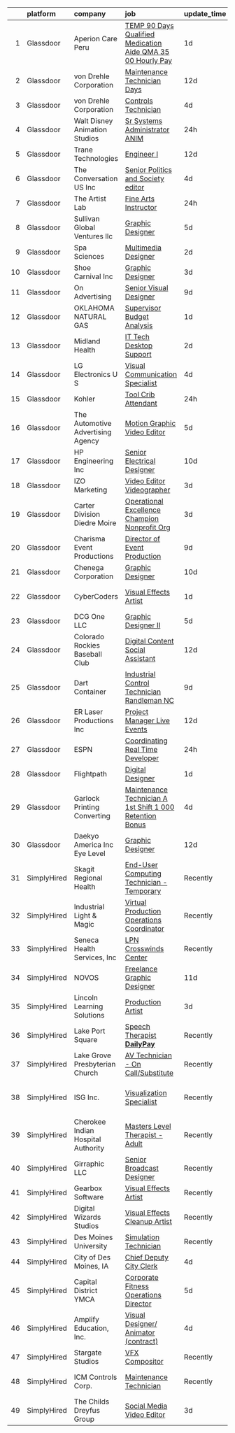 

|    | platform    | company                            | job                                                                                                                                                                                                                                                                                                                                                                                                                                                                                                                                                                                                                                                                                                                                                                                                                                                                                                                                                                                                                                                                                                                                                                                                                                                                                                                                                                                                                                                              | update_time   | location                    |
|---:|:------------|:-----------------------------------|:-----------------------------------------------------------------------------------------------------------------------------------------------------------------------------------------------------------------------------------------------------------------------------------------------------------------------------------------------------------------------------------------------------------------------------------------------------------------------------------------------------------------------------------------------------------------------------------------------------------------------------------------------------------------------------------------------------------------------------------------------------------------------------------------------------------------------------------------------------------------------------------------------------------------------------------------------------------------------------------------------------------------------------------------------------------------------------------------------------------------------------------------------------------------------------------------------------------------------------------------------------------------------------------------------------------------------------------------------------------------------------------------------------------------------------------------------------------------|:--------------|:----------------------------|
|  1 | Glassdoor   | Aperion Care Peru                  | [TEMP  90 Days  Qualified Medication Aide  QMA    35 00 Hourly Pay  ](https://www.glassdoor.com/partner/jobListing.htm?pos=125&ao=1110586&s=58&guid=00000182c45e766f97c36a5ff75b057d&src=GD_JOB_AD&t=SR&vt=w&ea=1&cs=1_1309cacd&cb=1661151901898&jobListingId=1008082689752&cpc=48B9F4758953335C&jrtk=3-0-1gb25stqkh4df801-1gb25str2g4ei800-c0e5dc3e3c792fc0--6NYlbfkN0A-aPjvG8Uk0ciTWEqCU0zylqGv4g48kDYvAb9F-lGhlShyKouIaH2oNa_pt5XgWJyFa6eJHneYkVv7aLEVbVw0TsTi_eFdkLuPMcl20YEydGNM7CgBxeX6mWR8DPuZhwMuUyqMx911PdItcz0WvWoQyFgcOVYCDTycvm0OVq30hEmzLD_4Eq8JrVEUSbzHzvSrNUBLMkn3JBI44J8RRRChxYfreGsa7SFh8r0p9GGgwJcJYtqaKyXZosS9kxMrP9BfeT6t2nZI_S5mRYx2hrhvEkVpWCP0dLYJTpO2pUfOt8FP5jsiGCWyi9ls7JBiVZAnSd97S4bsq1DS_aeZu5vN6e_dI2EdTsc04UdHXnFw7boiHubpeeuyu_7knIYEK72GLslcokfm72Tqjss_90_PkEMoUcYg5rBRqk3XtnV2-B1H8POqCOC0jP2IEt5HytzDt6e8Ve6McMdXmKUUTBPWJbMG6uCU5zcupM2eNIIbgGQ3TbGgs740N_FezGWKQKl5gdEVrSHvj36mgukHrw1ONZud0T66L-lB7O336VgJesN7TwU5Y6RKALbY91ajUeRJdrwRqmynddTa_bBnYmcwDinv-2ZuX3Kv_igW9Aj22yzvY1PRiEnH)                                                                                                                                                                                                                                                                                                                                                                                                                                   | 1d            | Peru, IN                    |
|  2 | Glassdoor   | von Drehle Corporation             | [Maintenance Technician  Days ](https://www.glassdoor.com/partner/jobListing.htm?pos=126&ao=1110586&s=58&guid=00000182c45e766f97c36a5ff75b057d&src=GD_JOB_AD&t=SR&vt=w&ea=1&cs=1_768172bb&cb=1661151901898&jobListingId=1008062988073&cpc=DED3C32E22E90A94&jrtk=3-0-1gb25stqkh4df801-1gb25str2g4ei800-c84f9f1e98c5667e--6NYlbfkN0BS3aJ57EZa2TJBmRoBBeGG0ASsBhV3PkhTbYRLpjKePJbrHl79yUxixsbDySAq4WToMMplR-uWrGyCitOxjvAAOCUPJtndkwEsmicuT2l6LP5AjE1cPeVBaXiFSSdlwdvHvqIPwg8vv7fO_3uI7fkrVKv3HErZbdIzLDbcFxxrDHLrigEIWH8Up1zG4wtY1BeSLFJw2knXI8Yx3pAmZkFpq9Vkh1CND2gUXzZ48dbTD5DhpJppP47eAAUPQDKO7X36nl-r3I__z_oL3evdo4V6hSU_PTB5hgfpdNCBY-lL6NEco0pyLQ203_fk2s3gN_U9qlcc5pwgYiXwQ2i9GY0AfwRk0eImUPVQXh-6ER_t_-MqZbpe-cVjHTkcflT_MEuyvq2ngQ1MXkMx57Oxp2CebMB9SDaug4BD0izp-9vxtKSUZWHPNzJWgIwBvonqHXpEhz_akY8bmgZ1CzFbvPX-UvFZKmPSRa0cxMs5UZ3HfsD8Zsr8KfH79rH32asM0799qkGDq_5NAzkX_immDUhD)                                                                                                                                                                                                                                                                                                                                                                                                                                                                                                                                                                         | 12d           | Newton, NC                  |
|  3 | Glassdoor   | von Drehle Corporation             | [Controls Technician](https://www.glassdoor.com/partner/jobListing.htm?pos=106&ao=1110586&s=58&guid=00000182c45e766f97c36a5ff75b057d&src=GD_JOB_AD&t=SR&vt=w&ea=1&cs=1_89dabec4&cb=1661151901896&jobListingId=1008076255532&cpc=C6B4EF5A80B9F897&jrtk=3-0-1gb25stqkh4df801-1gb25str2g4ei800-df5c8e9dd6d999f1--6NYlbfkN0BS3aJ57EZa2TJBmRoBBeGG0ASsBhV3PkhTbYRLpjKePNe9CKhz8c7cm6FpKblRI7EFkKP2y6mK6WsSmGQevnSt7ZSe3n-9CIcwM8oOHeww8i-HnNLqkdFJeokszzaiTnoZkYQRORA2wCAedQDMCG9xLQ-rScgpstLIqT8fRk_5g9YKRoCdffNES1r7yPQn1lt6e7tUCPHhEst8ehDLB-eoZD2N_8LlYLgH_uGsDqfaf_Xc_GmcA1qcuu_jvjsusgd03ekpkPqNywltm3DKp1Eyx5iQteyvWEURDwz7k9tcVOT4RDg23iYsFXvJTHXYytaz9PXT0ZmS4qB_HOsbyojbchuIWM4jpTznTlWZxB2jGK-ENntp2BpwLoh_GqtGve46Gn7KtL7kVk49URlofg6lycjxCagZPUcNNVakxYX665ocdo38O_5TDiodKydUefUYam1ubBeKNUNhNSmkz-kuGmZuUqID0WxHATpqXqldNjDGHEPIOnjyYle4K4Wh4EwsdBtad7ZAQA%3D%3D)                                                                                                                                                                                                                                                                                                                                                                                                                                                                                                                                                                                       | 4d            | Newton, NC                  |
|  4 | Glassdoor   | Walt Disney Animation Studios      | [Sr Systems Administrator   ANIM](https://www.glassdoor.com/partner/jobListing.htm?pos=122&ao=1110586&s=58&guid=00000182c45e766f97c36a5ff75b057d&src=GD_JOB_AD&t=SR&vt=w&cs=1_66841cdf&cb=1661151901897&jobListingId=1008084142281&cpc=C19BE7EA145E205E&jrtk=3-0-1gb25stqkh4df801-1gb25str2g4ei800-3977b60729fc5bf4--6NYlbfkN0DAFTyt7pbDCC2JPO79CSdi1dIb81yjczP5qsKcZIxgiYm3-7g-689UM0rgypL64cqe_oj2KYsq9wKpqGgbBDJqj2X7EDo4Ag_urzMvtgP9HOatfSyTEDfo1Rpxf__Yq94Yp9O4w2B1PA-Od_t_wGXQETN0AAqZ9afgcB9usC2127nUVG3u8ZrEK7-h1hRXkb8VrMcn1UQUHp3IUoeoMM-IncEsfZWWkFUjDoLP7nxTwAwFqYSi_fOUKXjGu9K6pzOPoY1OJRSYn7CvKgDbJb22BPKzFZQ9aw8VbdXlhgoD1skMrNdYbafdMUIG7q0VRQ9Izw3UlE2rJE-lfn1zaFMDXURmUB_SvhupCyku9uwgdGdUsAyP0Ufv6n9iEQPLuc_vL5BIJPAPHht-DtHOUVtX7KRfqqA7iGLOLLZl8TX7Jpr4yBol1uNx_-hK7A0UohE%3D)                                                                                                                                                                                                                                                                                                                                                                                                                                                                                                                                                                                                                                                              | 24h           | Burbank, CA                 |
|  5 | Glassdoor   | Trane Technologies                 | [Engineer I](https://www.glassdoor.com/partner/jobListing.htm?pos=121&ao=1110586&s=58&guid=00000182c45e766f97c36a5ff75b057d&src=GD_JOB_AD&t=SR&vt=w&cs=1_1c7e93e8&cb=1661151901897&jobListingId=1008062568887&cpc=6945AE2F4B03E059&jrtk=3-0-1gb25stqkh4df801-1gb25str2g4ei800-739d875221eff069--6NYlbfkN0Da44vtOp6gikr8DZH0EXuV_TqGL9GOBsYLC_HWBST2HHQE6ZuzaTGDEXu8_Ke6egdJliGdhcJLLzkgNgd-qmG6hzmbYvJuD4-5I49P5x1etimFhcByADApTU08DR9OPzK6-bl-44vytNy93UwZY1FrTCBqJrMLVE_Kuw9tOcx3RzIhfayU31tkRD4dw66uLS5ik3q-Y_mKJSqAVG0ohWxf5jzIQ0zS3X-_mPEGTsvVAhCEuzIeefJ2dtmad99oA7nY51SZaeoFwKiBpoVKxk7VKh1q0mennYpRZNO2CjKnKd5qOO2fMhGJ6ZsQCkmGYNWyRjob72xV0HzivCPuXbvgPzlXfb7Bsc5BlHjJPedCotvh2Cd9H-ORecREwrgBe615mO7fntmX48v5GsCYOeTXcUuneZVtvjRRfTSvQ64OfTSoVwqGlNC9BjR6xGjkpM9dnAG1hGb5HI76FGBq7TTvwUYTT7ilHK-11kGPlvhFg9T6trXa55No616kQBuNEQQvFzJUssR54jNTE6BKn1coPmWHKpceiFrg3dZzroYN69ky4oF5tBswm3QBhFpYGyXAVyBd7QYZNzQlTX3a7VnYcnoviwZKC3xs-PxlutUvJu-KpC4NoOQ9iuXj7xoc9gFB5EhYbBAOt5hFp0gn_9jXARbSLVsI9azI2IqDHKcLi4lcBOR9b9aq9KqPQ7HRjI-FpNsIsxwlqEORg0yU2ndP27Ht21PhKESsO2zzna1oJz4qzigRxivAIWwdvEgFXSYRnCIo0Y1u_qcZO_HzgkvI_llilRflm1-z8BCUDi-omNpis2rwGF03y7rVnNPq2-vQHzifPl6d0S_ZBo58wr1RiID2xH-pHB5hJg1jf79p0aMWsIlsK-xM3V7vduoZBZ8g1x-4AVuCSHM5uuBABthLz3PftjFNpxpQCqwK2mMjgCmsEEobDwFq4Nm9GDdUZVzkLInAeDUdVaOInUW3fiO2Dscr7AE9GB9Qz2mFzTRYzGHiPsnCrmBgEeNCsGRzd6XWPvjSpwCmbHZd7_tnQGXrDqWiPpqmRBBOeIj5VdWHHFC7UP8Wabcnyr3Vpdv3Lo31F-PQfAE7qWp0pbdK-gN6) | 12d           | Lexington, KY               |
|  6 | Glassdoor   | The Conversation US  Inc           | [Senior Politics and Society editor](https://www.glassdoor.com/partner/jobListing.htm?pos=117&ao=1110586&s=58&guid=00000182c45e766f97c36a5ff75b057d&src=GD_JOB_AD&t=SR&vt=w&ea=1&cs=1_d300fa60&cb=1661151901897&jobListingId=1008076230244&cpc=18C9CE28155C17C5&jrtk=3-0-1gb25stqkh4df801-1gb25str2g4ei800-b70084ccbba27806--6NYlbfkN0CPEiJEzZq4I_K6S6Q9VC1QMfIsI0INZ1UYi7vjgDL48SUvOQou6hjmAGxTCHdCugahgBRGfud7sbp_F-uam09jyYOShBj3LxB3tbRlkNtavrBbmEXR7uOvlBtUYZ6faAtKME55LiZsOOhPwK70ba23u7FpYz0of9hoy-9_1P7HeEdzQOvUVDttAzS8Rb06q-BFqw7IWnyi8pIW7uf9exfuex0IB081eprk7lX5kIxvAEP0mG-EmcCztgy3pjf-Ot1yP_7-2GL4Q95GeCsGAc5NAOoSBlYBPXka9nCJE-DMJYqFlZkTm4ZCvNZOAKPawyk2edkKx2k1iya7dltL0RSUyZpgGKh3TnI07WWWqDI7PsWZ4399D-vSXNfYaePGi5FUqXUjkj6uGM0KQpX6YZ4BKWDXOUgMmGIm7SHVO8T1GALxljC0qgFAM_p5aMUfNfXfrv3wZVL-eJEu2IqkdGuDAunhEOYvmmwyVl4t5rdFLRZEVPXpwmg8j1TaFwTdY8I%3D)                                                                                                                                                                                                                                                                                                                                                                                                                                                                                                                                                                                      | 4d            | Remote                      |
|  7 | Glassdoor   | The Artist Lab                     | [Fine Arts Instructor](https://www.glassdoor.com/partner/jobListing.htm?pos=123&ao=1110586&s=58&guid=00000182c45e766f97c36a5ff75b057d&src=GD_JOB_AD&t=SR&vt=w&ea=1&cs=1_13db4b32&cb=1661151901898&jobListingId=1008083429522&cpc=9FE5D8D7282D4400&jrtk=3-0-1gb25stqkh4df801-1gb25str2g4ei800-abe191b912fffa16--6NYlbfkN0DqXMg7t_0IqF9kZRdT6QCGChPcN2WwpmoZGkwmdviAPDUVR8PeebgqDhybSb8H-AsZqUvDsWK1ywH0QNk5D7lYeQ0mSt6xrb7zSL1Xo-esfA5e52AMSmbQJIULuvhpUb5CoBjSY8Ud1TZ1kjuSFzoplnb-jcQ5Kfro85AV85dSmFoLaduPcqkOEiQxHf2xLa70WHMtwkuyCTSnWc0xSfTO0yduxbk1_IgGNnLykS42dqlafVv2lUNuMKNfugL9qt2zjuYcRTTmLM1JOXoioSnFfFAu9gUVMS1fWwLv6zTOtQl7mwBr538mX4eSpRkQdxAA_PHFFNpa0cQKQewmg2Ehr9pcldmoNR-i2GrUfUkPUv4VxJOeBKw6PZMaDlmJLRRGxNYCiLyO8qShHNGl19zBxa9fo3Va_uGvJPWgOUtMWrqPUlgtF6CLBqEOyKWTiqUU7rgplz17a5MfGZ-t9LyUHrCKwaDLZsFlKPrcXhM6jPwE9s6_loN4nODknPsc3Ub27gByDuVxWA%3D%3D)                                                                                                                                                                                                                                                                                                                                                                                                                                                                                                                                                                                      | 24h           | Irvine, CA                  |
|  8 | Glassdoor   | Sullivan Global Ventures llc       | [Graphic Designer](https://www.glassdoor.com/partner/jobListing.htm?pos=109&ao=1110586&s=58&guid=00000182c45e766f97c36a5ff75b057d&src=GD_JOB_AD&t=SR&vt=w&ea=1&cs=1_fff0b626&cb=1661151901896&jobListingId=1008074500368&cpc=FAD720BB8CCCB15B&jrtk=3-0-1gb25stqkh4df801-1gb25str2g4ei800-8bd56c1b3e5e6b1b--6NYlbfkN0BdDHiSlq2TKVYTvK036ioTcRDjelCKzvFOpLFiF--0ifFBawJxXnTBOt8w5A1GyXLRjRQpIGx2BKNX-0fk_XrKev9l57tZiwv6ulmMsFmg0YrGjNxnIW8Sxao81IxPhTicq4WpKKUqQqfUtv7GkWvapB9WUmMlFrXkKDKjvr4Yeov_OptYGMbYSebaoqO4ncHA-k1FncE7LVhiHa29ixxKQuv3gr-16Rc9t24okhUNp2zC7EyegLv29jZy-m2y1-FX1lGvW4-oVVlqC2BMFIg_rrZ9w54AkxqHBijKyCzAEsezyplkm-kWjrlfdbDS3yc8GK7AqR6Jqxkajd-OWTNZL8maPpOVGsxzgvGxW0z1apHt0Ud0Wd2pKAy0o7XnqeuBtFZ5BG3d0IT6EYLlCevsYcoFXH00DLINjpU0pIvvf2in5T-5iXEJ-2BbjbUCsh9y4h5XNBbBaB8uLti7Wk3axTRtTX4q3a_wPxETliH3p_OY8F06S3vXdlxRG888ZV4%3D)                                                                                                                                                                                                                                                                                                                                                                                                                                                                                                                                                                                                        | 5d            | Spring, TX                  |
|  9 | Glassdoor   | Spa Sciences                       | [Multimedia Designer](https://www.glassdoor.com/partner/jobListing.htm?pos=110&ao=1110586&s=58&guid=00000182c45e766f97c36a5ff75b057d&src=GD_JOB_AD&t=SR&vt=w&ea=1&cs=1_29d59070&cb=1661151901896&jobListingId=1008081001759&cpc=40021B6B9FB64F38&jrtk=3-0-1gb25stqkh4df801-1gb25str2g4ei800-ace4fa9a69b02b8a--6NYlbfkN0DdNONLqhA8z6QrX6vw37qu8cGScUjPKwqVQr3YAsb4-5m6SkYfcfunlR4HuAxlrEj3Cu4gPUJjDoG9zcxxxmrGYPDKzHL8x7i50ZtIV6F3YDwvUr-Of4mRIwxiKcQLzemNfh3tYg1lxyJxAgmxtCY7uYphYxmkMiO5YeIhAuereU8DE1aoQ3TVxniFVMlJRPIpYzJyitz3_bhVCzoHL7EPNaxQaEc-gjQJlvOPA0btUaUcSOfYZI5t8ZARk5RZE8Sp8L1CJx6t3Yn8zfMWdBtGrqpfwSsGk6zyMD_B2ETfwxiXsxGdafEZag3fhtA1ZbadASlnmW6YnQUHthGnlTr57R_5ELqc0BglC7Cw9C-OJmGHGC8xyJb1Cp3EFlYNK4Qg41PiWlGxoLOzPGMMxaC620Q-VgUZOA_MaqHIEpBMnF9P3ch_EgpmPHJaTjK8CCt3EqAPMZ6-EUr_l7SwGSikLlCZLpgP7U93KG3sNShy0n7-gQha4sNGy96rEUekgc4%3D)                                                                                                                                                                                                                                                                                                                                                                                                                                                                                                                                                                                                     | 2d            | Port Saint Lucie, FL        |
| 10 | Glassdoor   | Shoe Carnival  Inc                 | [Graphic Designer](https://www.glassdoor.com/partner/jobListing.htm?pos=124&ao=1110586&s=58&guid=00000182c45e766f97c36a5ff75b057d&src=GD_JOB_AD&t=SR&vt=w&ea=1&cs=1_b1cf158a&cb=1661151901898&jobListingId=1008079094688&cpc=654405A9B1E0A9F5&jrtk=3-0-1gb25stqkh4df801-1gb25str2g4ei800-08ec2dc67172a84d--6NYlbfkN0DXBwa3qOAti5dsH4cJZzTtmfpav-_FjW2Cv9p6tjCthiXDFy3D4l_KnkK69y7sNZFUwtx8s_j24f4-TvfbvdwKrippb0s9RXQlCIGPXhpVbORsWhW-h7QjPublLOaFFfO7zfO1J4we_DA1WqlknePeG0kPf6VKGC5ivcSD9MmUHHbQYitDDaIdbkDsFfkrFAV2b42iqy6rVaJeHLjHRW1Q-acyrkmFs-Ik5RZegILsAAfwN0g2MkAJraT5sHJP-8yvA2R8KU_yQ4ICFK32nA288SeUMCEs701ImAteXH9_R4MQVqhBOdviJPQ3agrvWFvgwCQE-uXyWPRK1z3m-GCba8J8iZXyZKc8UrWWxQcteHl8OmQT97Hd5zU01-SbdxiVXSYL9q1HtqpTE0PXLbQsyIx1FUEHi4fuOeVeQbUKK9HWHiwRQIi9optubhKqEK1yP6ElNnNiRSJCuWRnZHALcAO7_a47hfMAM8GZlRTAQfOntMqvkuVi6K6_3L2F8xc%3D)                                                                                                                                                                                                                                                                                                                                                                                                                                                                                                                                                                                                        | 3d            | Fort Mill, SC               |
| 11 | Glassdoor   | On Advertising                     | [Senior Visual Designer](https://www.glassdoor.com/partner/jobListing.htm?pos=102&ao=1110586&s=58&guid=00000182c45e766f97c36a5ff75b057d&src=GD_JOB_AD&t=SR&vt=w&ea=1&cs=1_eb6339ef&cb=1661151901895&jobListingId=1008068888667&cpc=E1C104E4DB0A9973&jrtk=3-0-1gb25stqkh4df801-1gb25str2g4ei800-27268be234df4a97--6NYlbfkN0DBKcLkHQJdWO0x6NE3hcPtMelplUmz-gl4lewHm68Zk2tgVHBSQ3M1q_UvSyhb69hhFl84UahDphYmm890IdEwkn_B7W-TG1ygd3ra8GJ07ulWL23qL1EiHELCMh1EHHQpquphheumxw5F1svTeO0raewaLbfEPmn8EYSjX4plJhgZuiyyAI9XQoHt9Y7AkkHP4TDzvQBAxYfSMHAgZsnPGrtqHK-_j6KDswqW89PWOOd5q0BT4M6RaI2aUBSQZao3ccDPTY4O855zHVBmmkXCjW65wbllPYISsQ62CdFqJcE61HKa8l2iv7TVWsHD0yzOk_LWWfk4cKE9sQQGVcAmcfzL0qAwDA9uAvWANvyCSN8egpv8r__1zpCGJQ8PqwK9A3HNoGM9lbSoZe7ROBnG_AxFO6-DBbdqENbNi4wO8oFNJUZ4m29RplZ_as5WFbM-U8pl0OxTJow4ZeKdZyoP-GI1HN4Yk8NBxgan6pTI4eVmEtx_JRuegGPgy-rHPA809TtJxuNIjQ%3D%3D)                                                                                                                                                                                                                                                                                                                                                                                                                                                                                                                                                                                    | 9d            | Phoenix, AZ                 |
| 12 | Glassdoor   | OKLAHOMA NATURAL GAS               | [Supervisor  Budget Analysis](https://www.glassdoor.com/partner/jobListing.htm?pos=103&ao=1110586&s=58&guid=00000182c45e766f97c36a5ff75b057d&src=GD_JOB_AD&t=SR&vt=w&ea=1&cs=1_131833fc&cb=1661151901896&jobListingId=1008082675393&cpc=1F0B4AFDBDED0904&jrtk=3-0-1gb25stqkh4df801-1gb25str2g4ei800-3d2c6940626c1c44--6NYlbfkN0BO7xDvTgJeR_HUFKwROXrX5m4Aiwngqcrewtl9Q5Yf9U36yAldq0UbNgHZ3wJMWuvsapB7T3UwMQbT4P7FiuFMaJRaoYWJsh9omiDkToCB9ims1tkJt3-y83DEdjkobeC032Au4j4rNFE3-9jPBiH5biVSDegEDsmmeja7GK7KO9h_if1grK8Rjxmjy-rolyt5AZcdmvOQ_xVyqz2Cz2znWKziCwZcqNN9mraeSdBuP-zVAflTjVhgfcTA87t7HBHjjEksl0hEKSP-DukkYGtx_AFVE1nXqywTfIg3BhrYWV-HUr1VP4Ja---0aTo8zLaWL3cZWorcqAAO95ZLFw5aLJTuHSQFtte-NvW77eVdaBzUiK76jvm9m9IN7NJtWqHr_zpj-6Hs8zPnkSUaMp-9GGTnJskJR5UtSjRLaQZjAOiPraOweOf5UeahQ70G-CAzD0iZDfhy2-zthZSLAF7PGmo8vlHF8c-WN1J9B0H0h1g8QEWKbix3BXRxO-PISQAQIuco-kKwyw%3D%3D)                                                                                                                                                                                                                                                                                                                                                                                                                                                                                                                                                                               | 1d            | Oklahoma City, OK           |
| 13 | Glassdoor   | Midland Health                     | [IT Tech   Desktop Support](https://www.glassdoor.com/partner/jobListing.htm?pos=113&ao=1110586&s=58&guid=00000182c45e766f97c36a5ff75b057d&src=GD_JOB_AD&t=SR&vt=w&ea=1&cs=1_2de5fd94&cb=1661151901897&jobListingId=1008081125276&cpc=F44B5BD681589083&jrtk=3-0-1gb25stqkh4df801-1gb25str2g4ei800-2245fb57412ce529--6NYlbfkN0B0dUgS5X4w9MUYqQFAccb4Zlfor4oSLICK7GhUt0EDFFS9P6wBNO3DwYcPayGI3Uroy3Pt36INuT76Lu78KGjKeAYoy-UZXtmqlME0pRgcHfOHOtXnwMXVrteXH5tkzlrTZ6TZ14OyNcY4u218zyLvqbUF9wbm13w1TjcZPk9pGBJEzrcd_zIPgOHvCxF8s47g7yxs0kjSHKc4mqkBGbatdm1WnkgyiuAdAylET8UwXJVjJf_rQteEZI6szLJY7chnok-KY3PZrEvvzEjc1UqZc7kYB4t_sSYE7IrCqI3DlMdeShN4INJ_rG1qmLArcz_aDjNXDK5jzqgyIFyAZWdCPDJSNxFZW7KRtFLQDe-QdlctWmXEV9nl3ylHxk0yeGMHNhRUExyuWy8TEw5Uc6fQ3Bp-qJonv25RY_Mlacpm5GTTORtQcPq_7pmmv2--z897lr8vAGDHHK8Dg20FCU_svsnydpRgrcgiJm_VPAiNUcFSHo-G-4k2uzrI0QTvw7LalksdZLi-rPnaB0jhy7m-)                                                                                                                                                                                                                                                                                                                                                                                                                                                                                                                                                                             | 2d            | Midland, TX                 |
| 14 | Glassdoor   | LG Electronics U S                 | [Visual Communication Specialist](https://www.glassdoor.com/partner/jobListing.htm?pos=116&ao=1110586&s=58&guid=00000182c45e766f97c36a5ff75b057d&src=GD_JOB_AD&t=SR&vt=w&cs=1_b4fd0e6d&cb=1661151901897&jobListingId=1008076548810&cpc=6A22310A23505C64&jrtk=3-0-1gb25stqkh4df801-1gb25str2g4ei800-b27381eb19f328d3--6NYlbfkN0A9atWhvSYGDXYsuIFniFeMUfyhfiKb1gamun_MyY1nlold7GTuQPjQR8xaSdlZCsN3WVtjuBvSzm5H0FgmJFBYGKQMOidBCptabuY1g5f9qse41RRh8SJVo4OR4TOIj-AiZiaGXSzlrV9EOs_-Ys0IQFlTBew0Wq73LRkzRSI0zFDDxb4FzgOd9vcQVz2rATaWxQexCeAkxlyYE6NETcIy1vggojnmg3ltG5Whv-IqKGwMuq3MBeVLBkoIX82kVwQTykK83TzoUKTKxxc5tfgHpTDf8fY0BDN0XHj0nCwYPabjXMXjeU94uBuBj28o2HWpatXcIFRVwIb4S_dm-YB2-CBROeUXLV-y9eCVoFyJ27kC-nAC4Fgr0e7IbrMS4V6NZXkrPhTUxs4yIY1wKYOoGV2brhuSmYj5RCa3uD1FpZlFALmi1tXEcxUTh7eyCltEcAfLAcavig4hBACJhsiy3MznROsg9gaWhqU9hZ1LrZHIpFMFDinp1gfgVf3C6dDMDER9lSPtoux3PfmgjVFkMfCSoArHqLeSWNPgvZ2e9YgdTed4TJVn6tgQw77Gw-3o9gUuJQF85xgnCkIpPtwHetO_cckbVy0%3D)                                                                                                                                                                                                                                                                                                                                                                                                                                                                                              | 4d            | Buffalo Grove, IL           |
| 15 | Glassdoor   | Kohler                             | [Tool Crib Attendant](https://www.glassdoor.com/partner/jobListing.htm?pos=130&ao=1110586&s=58&guid=00000182c45e766f97c36a5ff75b057d&src=GD_JOB_AD&t=SR&vt=w&cs=1_7d5f1435&cb=1661151901898&jobListingId=1008084007071&cpc=155EB9D5185558AF&jrtk=3-0-1gb25stqkh4df801-1gb25str2g4ei800-3abb8cb34235b435--6NYlbfkN0DdDuPB8FJ6X3bI2WFNvkJ1onUvGsJYPKob8NZI8zGYL_st79sxfBUqrLLSmuH24a4GtnIrYNfYa4bV4s70rTdOBwjozz1sMoTJKHinX_31JwNPvnEH605r9xWAR8f5XGGchbf6fmhIjO1gLWpiYrta1PEaJJA1qlXThtFw99CsS_qLXiFnB4b-HkEnsgkJygquPdqu1ovS8EFjvLupHzwg9I_Pr_UfNOuXRg2rBK4ZJMiV_nu7zE6GZmJhaq2qt-2kKZPZBEDBlIKiSey52zZkdKS3EiCU2wMa5lWI2Gv-Gw235NApyrYz0CWaTcwk14ahzrlgDV2Jpu1IxUvSW-Redsr2_RdmxXB7022VKIlU2KJhXEM7K3Y6aMQLSYwatTIY9XHydZXxUEqvOaTTxC-QWX5s3ZZUBh5dcRR3AbVjC1TIAd5s-Xo4)                                                                                                                                                                                                                                                                                                                                                                                                                                                                                                                                                                                                                                                                                        | 24h           | Hattiesburg, MS             |
| 16 | Glassdoor   | The Automotive Advertising Agency  | [Motion Graphic Video Editor](https://www.glassdoor.com/partner/jobListing.htm?pos=115&ao=1110586&s=58&guid=00000182c45e766f97c36a5ff75b057d&src=GD_JOB_AD&t=SR&vt=w&ea=1&cs=1_c52d44a1&cb=1661151901897&jobListingId=1008074401677&cpc=451933188B21919D&jrtk=3-0-1gb25stqkh4df801-1gb25str2g4ei800-2a6dafd6c756d5de--6NYlbfkN0Cr-BjjHGpClfic8svx8fd_3JTRExqDo3uFGKQxpusPMr8ARulWR-5wsAuEDUyCThNO-R_b7ngPIW8XPPZlQlIa-k62ho1nBM83yXXQ2zRQMBNyyPCMibaWygeBmn01nIYe7vcjlI-H7Mz_XiyPQq6DbHKkwNSQ5y47XXA6xcG2MqSxm4fJUbJcEt59_S8MLO1t2jNR0Pk3SEA2XoiucQJgcuIpuaeJbwW9gZdj8TyUySVUzt_7gfhMCXt61P_KMzEA31YGJyZ_jislYQPY1jzPt3h0kwDfFKqQNLdWEdQGA-BmhbOERNawZKASTs1bvfrsdy4aAv5ba09IJ780brwsUCn4X9POU8qAuZZo0xmFpXRcNok-NAyOsdyxBVDp8WmUTuErjgO9Kvi8WxKrMoyiujenW8m7qmWYf83xgu48atpQum5pr1Sus812efy5UqMx-99kI_Q1GVuk1YK2faTpWwbicYJIYmAf4aQe526HtEaXglFR7pPllrh3mAnRmkg%3D)                                                                                                                                                                                                                                                                                                                                                                                                                                                                                                                                                                                             | 5d            | Remote                      |
| 17 | Glassdoor   | HP Engineering  Inc                | [Senior Electrical Designer](https://www.glassdoor.com/partner/jobListing.htm?pos=105&ao=1110586&s=58&guid=00000182c45e766f97c36a5ff75b057d&src=GD_JOB_AD&t=SR&vt=w&ea=1&cs=1_2c263775&cb=1661151901896&jobListingId=1008066835216&cpc=E2C5BE163A50592C&jrtk=3-0-1gb25stqkh4df801-1gb25str2g4ei800-3c46f2b24debce37--6NYlbfkN0AU7K1hceFmAIBHUxzquP0iQplh-ZbBAvb53xw54_CBml1JVsWePVxRm9ribhhRF-5uZIZchaOSDBvrFPSKaKULxBA8eglwygsZaycTFblNzCGgomkcGZqMtePt36AtxuFpDUpNX2xJW7QegeVk0-x-dRENFGT3ccwl7ycE2cb3VgnpZhKq-MqfGM1pz1HrK6-BvJJ7dfreXjSU91rB4KgEbWQcoNT-aWk0PtGexg3GhM3GeCtb9EPTF3J2P-c97df1njT9LRQhjD4iV_QuQp0eHAowl5jOomrtISYTtmRgxbspBGVuR5hdGuS_aA0JYmB7h8RoeX0h4Nsez5ZiGIRzCoPRnBtsuEw6GE8Vwk3nIdx8x8T7OGolLeJE27OywCqpzdcm435KbABw0ZeUSbfpmPejT1crYc561ODwH2TvJUih8CK0LFqSuMEXrqHSBVa0InoRuikOpvgeRyCgXX_arliSUwwYAqobwW-rPnYErKDUhibKFtQEQoloB-s4zohVtRy57Jge2g%3D%3D)                                                                                                                                                                                                                                                                                                                                                                                                                                                                                                                                                                                | 10d           | Remote                      |
| 18 | Glassdoor   | IZO Marketing                      | [Video Editor Videographer](https://www.glassdoor.com/partner/jobListing.htm?pos=128&ao=1110586&s=58&guid=00000182c45e766f97c36a5ff75b057d&src=GD_JOB_AD&t=SR&vt=w&ea=1&cs=1_8b93194a&cb=1661151901898&jobListingId=1008079478530&cpc=F583A5AE0DDDFE3A&jrtk=3-0-1gb25stqkh4df801-1gb25str2g4ei800-1eb0b6247319da5c--6NYlbfkN0Bzkuy17zoNwKMVjyusHhR7JNYo3SmelKzW8jp1Pa4Tk1PVhh3t18esvECZSbkZRiWWuEBD0mFLZTe12F_Qn9MTg_Am5Uyq37EzlxTIWTrXUPqkfbP4xA4AyGOKj6b5Cw_Y99eBQkvaBR_SsEA0tJMawuPE2yWj4dS4l87Eqil_u9mW7qzCeElHDkvAh81052U42PaZYd8nPVTZpTuDRVv6J6q5djcthSeWnv_dYMc9LBiFR6CXaXyN4FxWpr-bQCikm6c_H42qexKUYA6k5MEPWoHfUI4ZhwIAzb50LblvA0Fs-4hFRgPMW7aDh7T8Uqe5pm45vFpbSWfCJCCje_V7q6RA6UzIqpAAvP0HINr59MURGVgsnv8UARQXWopeJMHQKnub66XFQm0_7rMJRXJ40Gf4ToDElJ7joPPWiTts7e-6lWD5TZDFCZUZPmveOy0orLoQG0eIbqFkitlmIRfMOjZ6rD6XKA1W3H54nBp55JGKRJtZLUgLgL3QJ_ndcKo%3D)                                                                                                                                                                                                                                                                                                                                                                                                                                                                                                                                                                                               | 3d            | Woodburn, OR                |
| 19 | Glassdoor   | Carter Division   Diedre Moire     | [Operational Excellence Champion   Nonprofit Org](https://www.glassdoor.com/partner/jobListing.htm?pos=127&ao=1110586&s=58&guid=00000182c45e766f97c36a5ff75b057d&src=GD_JOB_AD&t=SR&vt=w&ea=1&cs=1_df20d9ed&cb=1661151901898&jobListingId=1008079069170&cpc=3BA4CE39D5B5DEF5&jrtk=3-0-1gb25stqkh4df801-1gb25str2g4ei800-3a01107850baa8a1--6NYlbfkN0AwWGgbtL5s0HQF2yLFQBHiLtp3cDZmOlqjkg5FRQiuvnblQUcXUvPB2krJWi0OQxZUFOb3HLSRhuAHiPyTBgm_lzrDTpOV0B1QZ58H3LClZlpkDO2Ks4BHdrsdtKy-h7NQh2bQvx-hy6GHjUoemib2N1qf8ZosEW5e2tr2FqiuQuNFySWd1COEOndy5dItyzL4cWedOmb-ckiJxVyVCeZSNiPSdJ0XIl-ANw5ZIhSmDwAc_kn3kVqYUMF-_OY6gHLLfvXxIvnK0aK5ZToGa9pvZX-1gId_CGsJ9IdHoKsZJyjtIODDBSyrSOmUvTBkwNvTVbCuGs84J-CxcqtrRJL4G9TCk5WNNg75JQU1Uu63LCC9R6ExLxXttB3Di7Uh5PYV-uk5bKQXG2BrSEUnV9pyvG-Edkbghqa7hiP2oxwBIUsZ7qQB3gN6UtpNePzLMQ0JQZ-V1eRIa3RK9qswrN__um0No6KAKjhGym6I03-pbp5uay6TIsnHIgOIT8tJiOHsXUFtu6WBKOEh7nulCp2-)                                                                                                                                                                                                                                                                                                                                                                                                                                                                                                                                                       | 3d            | Newark, NJ                  |
| 20 | Glassdoor   | Charisma Event Productions         | [Director of Event Production](https://www.glassdoor.com/partner/jobListing.htm?pos=112&ao=1110586&s=58&guid=00000182c45e766f97c36a5ff75b057d&src=GD_JOB_AD&t=SR&vt=w&ea=1&cs=1_08747e59&cb=1661151901897&jobListingId=1008068621749&cpc=59DEFF8D475298C3&jrtk=3-0-1gb25stqkh4df801-1gb25str2g4ei800-99eb96ad4cc24834--6NYlbfkN0CShjEoh9BwCnE0CEUNdKpCNTKU85NWzlcv1Jbtnv7JShT8AU0DXRvsWGwbDQYZfc11tfg5zib-34MZIqlfsHLIX4ajFS87uXyUDgR91H3SlNxBAs1pDmc4hCYO6Hjy2X-_sDOQF4cxJ527_3DOeOm3-AonZcTzU1DDul--vWtekFMxLVjA28cHnZzUfV2uMRHq5AuZI4P8MNyeWpKXO7vw9PNbVEPt9ihF0snJB3ryM9Q18kd3BObYwUHiCN88XRiiOmS1RRy0X5C3smuYK-r6QETQo9OiDZR3DwpOS4z0kqFT1rBqoZRmD0KvGBeIv2nVoiYnxRjCgMSSMHC2Ve8wkeMBUGurY9e5fdnEVBem3K_T9opAIO0zalPIhhAnLp2DBLouBAv4_oyuuAbLwa6B8RT5jU2aq5k0F5hGMnim-m8O3owXe7FMmDQxxiwjP8KDQ0B3s4R_VxFQQ5TsyGk3W64NV8MiTcOnCn6vqaEEhU161iCIxYTMpJFlfkvxx3s%3D)                                                                                                                                                                                                                                                                                                                                                                                                                                                                                                                                                                                            | 9d            | Utah                        |
| 21 | Glassdoor   | Chenega Corporation                | [Graphic Designer](https://www.glassdoor.com/partner/jobListing.htm?pos=104&ao=1110586&s=58&guid=00000182c45e766f97c36a5ff75b057d&src=GD_JOB_AD&t=SR&vt=w&cs=1_57f7b611&cb=1661151901895&jobListingId=1008067537464&cpc=40D58474E35604FD&jrtk=3-0-1gb25stqkh4df801-1gb25str2g4ei800-82858c79868d42d1--6NYlbfkN0Ar_5oRlRtM51TM2zfTqHNlsx-6HdolR6RDyHEC0GyGOG0T9W9HjmmAvvH6t909CUXnnR33elaioP7x82yXvl57DkkbYyhRnFfqLTY4o4cNVSmodcoLCp_ZDidpub_yGsTSbKM1ZfVs-kXTq2b6v3HcyExaM2FbzOGfHJF-XaOTFPdCTkcYi1y_fHgCW0ig6qq2wnAYKYPJLmHrard-af6yQK_Qhah-yA71b1FlUk-DHI1uVcO_NbEFRNs6RkCFaQIZ2d75Km7Z_3Qsi8wRzedOgD4OVglypDAae5zJpoVQdp_8HLReWW8WLycCbStCkxw_ekeLaSt4012XkcTNukrKwFODcWDP_DVz5dS2QxkeTsecx8BU6v3qMjvzm2mreIDtPepLlyo0OPlZSPkc4M8CXIcz84Wkls-657oHudaj-n8mpEAXT59y1wXmwsWRMRBOj40s45Vo462H8xpxyL5UB9rMuTJPy-Si5fu1Yq9U7p4_M638cjYKe9Mc9hWzLPVNXW4WaAEi5AINMr3LK8iX2pepSp1kopkdednupDmyFwI77guKlULvFZWydQRbFrHZ41Xvx5dC7wIgG0ZHnxNZeZVCPKpZ3PYO0NLyu7YGCjnCHr65y0P40RiQu2PtMjBa-jeaAZzIgwtVvQycuCE_04jYtHo3Kg_DLfUuSJ-vS8j8pafa9rXNT28ANFhZrdafR1vWnPA8rPyU4glLyI88dUF5Cp76W5atunIqi2m-o7xCgeTrHjDs2u86JI8vrVU%3D)                                                                                                                                                                                                                                                                                                                                             | 10d           | Fort Eustis, VA             |
| 22 | Glassdoor   | CyberCoders                        | [Visual Effects Artist](https://www.glassdoor.com/partner/jobListing.htm?pos=108&ao=1110586&s=58&guid=00000182c45e766f97c36a5ff75b057d&src=GD_JOB_AD&t=SR&vt=w&ea=1&cs=1_c5b4ec58&cb=1661151901896&jobListingId=1008082967505&cpc=451933188B21919D&jrtk=3-0-1gb25stqkh4df801-1gb25str2g4ei800-c25e48562126b7e0--6NYlbfkN0CpFJQzrgRR8WqXWK1qKKEqALWJw739KlKqr2H-MSI4eoBlI4EFrmor2FYZMP3muM0sDczIvLlqMLpU8lvkVVBn2qz04jEDmZAiNk8ptBgfhC8ALrA2vKUMNrAdtnYhQjDF_sxEMnGLzIW6gO7DyZcGoa4e_lVCkbx4ZfoZeefImmPqC0TxWGm-kFhHQ2JdCpkFDONA9dQuY87HN6_78n3mC3kLYQAYD5TT8ul9B7c_31Rcu4kFWoG8HPJ3hnDtI6TBfFzVlryGYL9R80_yo-w9kk8k5hdcWZsaeMALbsSYm-ZF6L5xtXi1eb5_AXFSargnhCePnO_Z1Gr5_4L7i9LegoqaDivAjkCz2IvN6eNUy-j3qnFlDZjTPz8FcsToLAOzFfbmq1upkcshG4D0oy3-j5OXP9PkFTHcPho1UvavVevOCR4CHgooD7K4TAFqJXYbiq1__bmSCKD4beNG1PjoWMKD9wnTJwFmXcH4mDIif_vg8shyhyBZPHmaqIow4ZEpNKSefzmnXirQ6KWI_8L-ng50c__OvyQ0q6fhCfTp9mC2VsOxhGKHAOI6nxvvApe2uRJxEkzDbrZhJV6X_1m_PAoJdPdLGt5NoKKsTZWOQepmsSod3ICIjRaH11L1-YLpY9y_IvbHfBtxz8Q2HQtXZZAt3ejVqfUfurDWpdw6LopILqBc3H3VSqL7DK1tjSI7R6u8h6clgSbTS5xFHXMW6Ad_QRvWivIIZDb6Atd_AZPLs682fSvYURlImOs3XW5eUkDNIUVaBCgl2AmNNNU0GLtTiUQiu4HJ8LadTRfP94YZ18JTcLmFIMTZVZzd4ZyJfKqKbjsDOZa5GVHx0irkPuuiU4QfrQqo3lCq1gf6CTOlxi71QjI10kMHFzNMmmoWMwWDS6hq41_yvuiAOpsbkrZP_KuarqUwepy_YrXkjamp8Xm8op4J-Ep9Gh23PTmHdPTQUYLpsFzmBrNZPd7C63SWzUakLD0%3D)                                                                                                   | 1d            | Los Angeles, CA             |
| 23 | Glassdoor   | DCG One  LLC                       | [Graphic Designer II](https://www.glassdoor.com/partner/jobListing.htm?pos=101&ao=1110586&s=58&guid=00000182c45e766f97c36a5ff75b057d&src=GD_JOB_AD&t=SR&vt=w&ea=1&cs=1_9090359d&cb=1661151901895&jobListingId=1008075151808&cpc=54F93F5C0A7237D4&jrtk=3-0-1gb25stqkh4df801-1gb25str2g4ei800-e0d3631e15fe4796--6NYlbfkN0DkY0YF6wFtsHlMFnaqvN_lMAUKv-ymZu5yzQvmz4zojOvZ7fqSNA7ZdVnXmQ8NXyTHUk_KpdxCH4lWG1zNBjsxsS72rFbDD-PI9zy4e6zxI1l8UhggYa4Q-Rj_rlxJmhQyqH0DL4KpuBEuhbvwMpaCiIPA9j9SpYHb-_j8q0YMZcSEvdGHIdabVFbcpmBEXDxz3Y7aBddifCU7ZrlkydnxyYuzWwX1MIgPx4vXBv1TryvPe5rgtLuvjoS5R0lJhVToZlBdDmHq_n32DwFzXaKxlYpzz90DN3WBtA_mZ7uoNgY54J2Lk9Loi883em1vdTsEEnc2qTvFQPQSkbMcRFZD0sRXtpS3GCuIoNNsbc6X5vIzM4Pdl_bWU1A0rUWPXo16iVVZkVLZ41IeLTl8pKihmTBsaNzFLkLWfUPLBpwcEob-Yj2luJSXR4xDTmVoJ-YGxWKU3HE3NJdbHuz4kble4WmrajvJnsbOlA38p8xoWZfbEiUda5FdU9ucBUenr8xE5mG5jVvF6X3HvOxrKSX7jujpU1w1pOHyLqPx0C5RBsjh4aoYtYlzp1dK2RKrPRkeLD1_6qY2xM1kqfbImIGOoLGO0pagHiBYfriW39CSYI4Id88Ndq0Mr4QmXK0vwzzj1tBvqDbGkEaF4Hxg2E9V26MpRHxmx6AGlx3giy1PFXXe35fk6_js8Sxz7FZQxCdVna0BeAJH0iXqdMQV5C0yXa0mEJXqYPvjtF9M975sG1um8cecYUKLBHS4DuFYyhq1454l4YP5U8bplbXHXcvV)                                                                                                                                                                                                                                                                                                                   | 5d            | Seattle, WA                 |
| 24 | Glassdoor   | Colorado Rockies Baseball Club     | [Digital Content   Social Assistant](https://www.glassdoor.com/partner/jobListing.htm?pos=119&ao=1110586&s=58&guid=00000182c45e766f97c36a5ff75b057d&src=GD_JOB_AD&t=SR&vt=w&ea=1&cs=1_4eaebe61&cb=1661151901897&jobListingId=1008063327481&cpc=AF02A54CD0F60729&jrtk=3-0-1gb25stqkh4df801-1gb25str2g4ei800-45b878c6014da77a--6NYlbfkN0BiCUir_JOi7LeCvPmNHaK_7I6RajxiOtwk195-W66Vgjhs77WNsBObFKAEmS4Wcby2iz5KL8AW14uSxlORfUFzo5ojMS7SEiCXEO6xDGetBYZvRPKmnkOv99xCLgjAZMto8ReXLpnuYleKHpwayDET6QLWgmdGVdeHcezxZ2aid9aJmqbOP4-BuB9KFDGoljTbLP3dPmHIoEwH6_qVYuAZz7yG3OWovkY4f4NwrHaRUCf9088CMOoxQTXmciUD1viaENtDLQsp0CcKFeNfmBGCYiEKmk-rYohqRx9xvNgpSCCPy9ZKko5UExkGr8MoFNZ4_Wd5WGiL8xMR0sgjzizRoOzB2l13Z2pAhB-oVdPViVIwT_gwDIivgwXMlMxWj_aYusQ03VfuKuKD6dX7Sbx8WOq5oAx9ollO_4Rbg0sTikgC5Gme2WOSK36GYdOgwLMQ0NKI-GCveK06Bs7yoK_wC01LxSLtEGpcuRKl1uGWBNSO6dNKIub3Oga7eL6f149XcUGXlPF2Qu1bPSO08d1m)                                                                                                                                                                                                                                                                                                                                                                                                                                                                                                                                                                    | 12d           | Denver, CO                  |
| 25 | Glassdoor   | Dart Container                     | [Industrial Control Technician   Randleman  NC](https://www.glassdoor.com/partner/jobListing.htm?pos=118&ao=1110586&s=58&guid=00000182c45e766f97c36a5ff75b057d&src=GD_JOB_AD&t=SR&vt=w&ea=1&cs=1_000be62a&cb=1661151901897&jobListingId=1008068488243&cpc=036CEF58F9688075&jrtk=3-0-1gb25stqkh4df801-1gb25str2g4ei800-a792d7ec83983ba6--6NYlbfkN0ACefzDl8eC-3FP_w0JZ024RmUTBgK-VQ6z_-3PnTW1aaehEkk-pkChykiHlkufMlfwRAgiBZ8VFt3xp0Tfjv40bsnUhC2Pzr_p58l73LUG6ZkzembyxxKAI-zdVXexkt5KfipMMs1Lhip5utS_7dbgsNMrSPM9mkSdOZ9dkrU1pMF6G0d8Fby-0iSSnQkouGORRBT_5OqNy_hSJddI03qcfw7xbAHyfqRwW-NMY11T3BQcn-bbzYbcNqZAaytUBvyS1QGZ9q9IQTVAehVVYsTb1fYDHhRNxO_ob6tIeDiSIcskLiP5Ey8AgBXiJwo_ZEcDvzD8-4S7KDWArYi1anwqOnwX8rjXqhG7gfS1h6mC-GJbefpp8TwmhGZS0aIS55vYcCSHahiZr6TJFdt-acosQReKL_zF7SId-PGP--vuZIizHf9DxC_PFqq4h2lNgpt7cZldD02naUOLv5JfnsyDbHW6CcxfYjt6nAAkpbbze9OaqZUIOzEm8xKrMSCKdfBO5IRo1uKFIeosuAvI0_Av0aHJYxoh9a4%3D)                                                                                                                                                                                                                                                                                                                                                                                                                                                                                                                                           | 9d            | Randleman, NC               |
| 26 | Glassdoor   | ER Laser Productions Inc           | [Project Manager   Live Events](https://www.glassdoor.com/partner/jobListing.htm?pos=120&ao=1110586&s=58&guid=00000182c45e766f97c36a5ff75b057d&src=GD_JOB_AD&t=SR&vt=w&ea=1&cs=1_9fbc7d39&cb=1661151901898&jobListingId=1008062987403&cpc=786328B4A40DC555&jrtk=3-0-1gb25stqkh4df801-1gb25str2g4ei800-e6177dacd94b2d62--6NYlbfkN0DAwgduWqBP7ymGN-lTADpinz2i-23XbRAyg5ywqS-MDeAVr-qZ8jm2qNbgGLMNnNA1YAG4pNO52Veqf8GxFVrK8GScm6hbitlz8AnuvPjcX-Bb2ihiek5smQ-hfIkvYd9zIK4TPfLzR4qJjU8SUF78euoCu0ETjO4_-Fq0dA8wFYcaBwEWObQcTRIHBMoKe0xQPBjTPpXdc_c6rT6K3IMPFsxZ1xqHCTHIJGJYwS_R7AG4tzyEl1m5UrcVebwCOVeZqCIwBD4rPSzPbXl3LznTNpx_zOPABO4K1YOPukXQgRx-5vdiuCLNKrHVmwF_EjMxYJMlh5mSkgYO-BGGbZNHKCocozly8zfTg4VpgJCl5lI4reTM1z_gINPm4OMtBelVsTkVI9fNSwdsHH9iVKwrOkgHHa5DCj24wWfvAEpMCYTo7GDnGgEivzdepNZboj8R-z7MEr00yqpHiiqYAm3Ntindb1b3dDw1bm7JtDRek7BMatSJezorXTqtABtpFvLSM_FjnynjNA%3D%3D)                                                                                                                                                                                                                                                                                                                                                                                                                                                                                                                                                                             | 12d           | Las Vegas, NV               |
| 27 | Glassdoor   | ESPN                               | [Coordinating Real Time Developer](https://www.glassdoor.com/partner/jobListing.htm?pos=111&ao=1110586&s=58&guid=00000182c45e766f97c36a5ff75b057d&src=GD_JOB_AD&t=SR&vt=w&cs=1_fdda17a8&cb=1661151901896&jobListingId=1008083924554&cpc=9C2286EA3771AAF6&jrtk=3-0-1gb25stqkh4df801-1gb25str2g4ei800-4cef1231aee6559d--6NYlbfkN0DAFTyt7pbDCC2JPO79CSdi1dIb81yjczP5qsKcZIxgiYm3-7g-689Ur9xqU8QiYHUS8egt5HEXbCqf9IEst1x0Ro6AnMW-4u9UrYH0zn4DrXX1smrEoxkL_EkTyhGjp2KcraoKlroD_d6OJcw_J0Y5W77BbspEnJOqfe_y0dUvasSws3dzDmvDHvytgkHOe3P6G2PLDxoYQNcQT2RSdv4bRxNXqu17mpJgE05oHNwdS6bE3Zf4l0atOq__zqkkypG1WTQaPDsB_8pMlZOYvm8lPwDj4WQgaxNjJip4cVEv-H7xd3yhoo5-L52F3vuBGSU6jUOLl9g4o0o3ogEpNHFGyDClhNUIScCBu8RroLZaDNVFtvq7ozmDleil4qFMUQKyfgspayH7eyCP8CIwOmMgH-h-AqsbF4jGmGcmjMysRw1c9pmIgrmWtm3XYSSWv3U%3D)                                                                                                                                                                                                                                                                                                                                                                                                                                                                                                                                                                                                                                                             | 24h           | Bristol, CT                 |
| 28 | Glassdoor   | Flightpath                         | [Digital Designer](https://www.glassdoor.com/partner/jobListing.htm?pos=129&ao=1110586&s=58&guid=00000182c45e766f97c36a5ff75b057d&src=GD_JOB_AD&t=SR&vt=w&ea=1&cs=1_c4b6287f&cb=1661151901898&jobListingId=1008082568908&cpc=1CBFC3E34E2A31FF&jrtk=3-0-1gb25stqkh4df801-1gb25str2g4ei800-1f8389f2929af185--6NYlbfkN0Bi-g4OEguhQEx4pjzkmulzkFDPdVMQm6g82nLRMcVRUF5sKbzF-Q1eE4Z5WM9ZwvGpb59FpFoEhUcL65Sry_KbYiUmQbvaT4p3yBZMnhgiVYu-AHPO1mN51dyzuNMDgp3uVdx97BMWUVsGLDHZ33fNRHiq4UnkRbwgvUSX0K-2zhzBGHAPDq-UrXPzJUjgNZdsK3j11wFcYMibmkA89a-fERJiCeSx7Det8ey8Nt4GWt8xFp1UNNDtvcsgIaofYws3m5NXNAGcgK6AXUoin495qNN-o2GCWBOyEf0w8EB4OvXF8T3j-mFtoUHOJjVBxSmfhNr-7pj09JUic02wghG8qvfv1HsNhpGgccSGXiJWOKZiyOp9ZSRbkhy1QLk-oGj1PA8g_Di8h59I5VB2V-sp-AtfDwUOQrMlWGjFVh_Wjili6Z0NtFkYn5_jzBquMX4sNRctxAcxVXTp5xh0X83S6B25zPyMd4eeDwLP5LTFlhl3xGHl0ohNMTmSQx5Z85U%3D)                                                                                                                                                                                                                                                                                                                                                                                                                                                                                                                                                                                                        | 1d            | New York, NY                |
| 29 | Glassdoor   | Garlock Printing   Converting      | [Maintenance Technician A 1st Shift   1 000 Retention Bonus](https://www.glassdoor.com/partner/jobListing.htm?pos=107&ao=1110586&s=58&guid=00000182c45e766f97c36a5ff75b057d&src=GD_JOB_AD&t=SR&vt=w&ea=1&cs=1_8d3b4568&cb=1661151901896&jobListingId=1008076480525&cpc=3E225290CE1C2C09&jrtk=3-0-1gb25stqkh4df801-1gb25str2g4ei800-4aa0cb60ef48fcf4--6NYlbfkN0CrzyQVM0gaYsUny4PV0SnBjm02SAW8pT4sNsZrBp5pgMTJ3LUr-pueNOlYL-Wl01E28qFxjq0ROYdaHisb9cdP_9bCmOiBknqQ0r5_rRW0OX5TZLigWBZKnh9x14YsLW9h5nevUfYhmnVwGjkhqoruAXydJdVywF45p1m9lepdMgZL1gzKKIe0-MJaJ2Y1YQ3abSVtkfDyaC6gXDt2mGUtVvzl0Se9yr3kdPht5kmywB4T42-wc5m8B3jIqdqO9jPpAW7F00nQd2CeJrACaSimqcWymukYHfh-W0IpbON97WaX3_UAXc42lBIVuHn0GvHjBSEAImkY32_Pj2QA5-PseUezu4x2nk44-MGhzp1117Xy6a-1NnzMl8KP45zeOnmOlR-9bmOIdAI6NshT5-vAp8pLjy2MSOIs-BJjtrNDyIN17meClS8qkqwYI8zTjJWW4XHaj1vYqmuUtStpxh6uWG2KRiPmiLvdT3afksm5TQPKu3DyB_IIhTZABLOtL3qscOMFJAJU5HaP3UaAfKDs635ZVp6jLysP4Q6G8bkYi_0jPd4JcRf2)                                                                                                                                                                                                                                                                                                                                                                                                                                                                                                            | 4d            | Gardner, MA                 |
| 30 | Glassdoor   | Daekyo America  Inc  Eye Level     | [Graphic Designer](https://www.glassdoor.com/partner/jobListing.htm?pos=114&ao=1110586&s=58&guid=00000182c45e766f97c36a5ff75b057d&src=GD_JOB_AD&t=SR&vt=w&ea=1&cs=1_ba976a18&cb=1661151901897&jobListingId=1008062939924&cpc=618B7C2C2BCBC227&jrtk=3-0-1gb25stqkh4df801-1gb25str2g4ei800-56a7dcd857b4dfcf--6NYlbfkN0AYUfIZYEnw0ZWLQ15-hEi6qBVkEbDaUIDtRag2rCwzGPK1xRKJNznJTqjnH6f-Sn_0zZqn66lKwSg_7ud4sMe6HXLcszS9QszcMoGEc8aPczjgcXVyphYMEqseWzmAMNaVO9UCznHweicvlzwodL8U-KJwdiIBvxLOxeFHgPRNVWj6bw_xFYWCVvbch5hR5PX5pewq1HXF7CkHey4hUsG85VbJIwNNSDIWShT79qMQx9Ay7Mtqom8gN9rKKmUA1XL_PvyvjlkT4xc7UEbRmHRA1aMNzvti2SIGKnd_8qju_9jRJTRMP83TQKhM6ZkvqfQNG3jLSvVVnA05ZF9Whi-wvP78LN5n6XACDBEvD8ypXewmsjZo6GIyAA0Z0jGIY6jZ7sArhs-WwjYZDTWGjadWtDfPb2X6uF9zCs4gjEwVkm9IZiIFn5fsx_D-0cyc_rdazkwSSTdYaTR7gP7T499F6AAA06rw3gFRN2SzoalYP_cB38fjdai3zUYkk2m5z8M%3D)                                                                                                                                                                                                                                                                                                                                                                                                                                                                                                                                                                                                        | 12d           | Ridgefield Park, Bergen, NJ |
| 31 | SimplyHired | Skagit Regional Health             | [End-User Computing Technician - Temporary](https://www.simplyhired.com/job/lI09PUUwnPTtJoaUmWwPq11MyTV3t6sPJMzWUrFtOdiHJoAm8p6K8Q?q=visual+effects)                                                                                                                                                                                                                                                                                                                                                                                                                                                                                                                                                                                                                                                                                                                                                                                                                                                                                                                                                                                                                                                                                                                                                                                                                                                                                                             | Recently      | Mount Vernon, WA            |
| 32 | SimplyHired | Industrial Light & Magic           | [Virtual Production Operations Coordinator](https://www.simplyhired.com/job/GoNrd8hJt9uFzdq4BsE8uE5broyUBG7lYHh-w9LEAGBerH_SJJ_H6w?q=visual+effects)                                                                                                                                                                                                                                                                                                                                                                                                                                                                                                                                                                                                                                                                                                                                                                                                                                                                                                                                                                                                                                                                                                                                                                                                                                                                                                             | Recently      | San Francisco, CA           |
| 33 | SimplyHired | Seneca Health Services, Inc        | [LPN Crosswinds Center](https://www.simplyhired.com/job/Rylk2uVJw23oEBLoIQ4cqs43Yll4-e6xT4YZa4Ta8WAirr1kJgT3RA?q=visual+effects)                                                                                                                                                                                                                                                                                                                                                                                                                                                                                                                                                                                                                                                                                                                                                                                                                                                                                                                                                                                                                                                                                                                                                                                                                                                                                                                                 | Recently      | Maxwelton, WV               |
| 34 | SimplyHired | NOVOS                              | [Freelance Graphic Designer](https://www.simplyhired.com/job/Wc24mFPBkzJ1rDxbzkueumNAx8bwusSPxt6vXejTeMBU92b_msla9w?q=visual+effects)                                                                                                                                                                                                                                                                                                                                                                                                                                                                                                                                                                                                                                                                                                                                                                                                                                                                                                                                                                                                                                                                                                                                                                                                                                                                                                                            | 11d           | Remote                      |
| 35 | SimplyHired | Lincoln Learning Solutions         | [Production Artist](https://www.simplyhired.com/job/OuoI5eV4sZUd-xdj9x9iA8x9iJACBbQ_vWln9uxuW63FIscbwS_V0Q?q=visual+effects)                                                                                                                                                                                                                                                                                                                                                                                                                                                                                                                                                                                                                                                                                                                                                                                                                                                                                                                                                                                                                                                                                                                                                                                                                                                                                                                                     | 3d            | Remote                      |
| 36 | SimplyHired | Lake Port Square                   | [Speech Therapist **DailyPay**](https://www.simplyhired.com/job/UnbmGA5ask0d3rqUECA3Vus0b1qHb1rsdbo-W4HeVzi_DQ2TQoAJ7Q?q=visual+effects)                                                                                                                                                                                                                                                                                                                                                                                                                                                                                                                                                                                                                                                                                                                                                                                                                                                                                                                                                                                                                                                                                                                                                                                                                                                                                                                         | Recently      | Leesburg, FL                |
| 37 | SimplyHired | Lake Grove Presbyterian Church     | [AV Technician - On Call/Substitute](https://www.simplyhired.com/job/tb9Lp_96v5nuqnhe0ZYtbeKN6hRlb-jVRHz1dLdsFAKeVM_Axvfv9Q?q=visual+effects)                                                                                                                                                                                                                                                                                                                                                                                                                                                                                                                                                                                                                                                                                                                                                                                                                                                                                                                                                                                                                                                                                                                                                                                                                                                                                                                    | Recently      | Lake Oswego, OR             |
| 38 | SimplyHired | ISG Inc.                           | [Visualization Specialist](https://www.simplyhired.com/job/7Ulg-MqBDBS13nIbmZ4U1PWUiECYw1X3tLn_zZ4NiMmO8zZWjDgF3A?q=visual+effects)                                                                                                                                                                                                                                                                                                                                                                                                                                                                                                                                                                                                                                                                                                                                                                                                                                                                                                                                                                                                                                                                                                                                                                                                                                                                                                                              | Recently      | Des Moines, IA +1 location  |
| 39 | SimplyHired | Cherokee Indian Hospital Authority | [Masters Level Therapist - Adult](https://www.simplyhired.com/job/Zb1f9ndDfCV9DwGpRQtBDaD502p99LL1Fuxm0qJ1PxK8iNIQhLI8UA?q=visual+effects)                                                                                                                                                                                                                                                                                                                                                                                                                                                                                                                                                                                                                                                                                                                                                                                                                                                                                                                                                                                                                                                                                                                                                                                                                                                                                                                       | Recently      | Cherokee, NC                |
| 40 | SimplyHired | Girraphic LLC                      | [Senior Broadcast Designer](https://www.simplyhired.com/job/fdtVv98VgJcLk1dKQRpSlJ1u8mn8l5ofLqE1u1ffRigiBtoFDmH6tg?q=visual+effects)                                                                                                                                                                                                                                                                                                                                                                                                                                                                                                                                                                                                                                                                                                                                                                                                                                                                                                                                                                                                                                                                                                                                                                                                                                                                                                                             | Recently      | Englewood, CO               |
| 41 | SimplyHired | Gearbox Software                   | [Visual Effects Artist](https://www.simplyhired.com/job/FN3K3PL-YTPqAFAwnDc6JeiELfVX6pZ_i9hWAMhuf6kPhSfSOwz_OA?q=visual+effects)                                                                                                                                                                                                                                                                                                                                                                                                                                                                                                                                                                                                                                                                                                                                                                                                                                                                                                                                                                                                                                                                                                                                                                                                                                                                                                                                 | Recently      | Frisco, TX                  |
| 42 | SimplyHired | Digital Wizards Studios            | [Visual Effects Cleanup Artist](https://www.simplyhired.com/job/kkqZXaOG1mVYi_8_TZsl5EWZe3RnXtgf1yRDCdM8gE9RydYvJlysrA?q=visual+effects)                                                                                                                                                                                                                                                                                                                                                                                                                                                                                                                                                                                                                                                                                                                                                                                                                                                                                                                                                                                                                                                                                                                                                                                                                                                                                                                         | Recently      | Remote                      |
| 43 | SimplyHired | Des Moines University              | [Simulation Technician](https://www.simplyhired.com/job/E7Y2R-eiuKdIH48nyFVv8CY5PMtm72jhk0GOCW_VqGIeMpaj8nadOg?q=visual+effects)                                                                                                                                                                                                                                                                                                                                                                                                                                                                                                                                                                                                                                                                                                                                                                                                                                                                                                                                                                                                                                                                                                                                                                                                                                                                                                                                 | Recently      | Des Moines, IA              |
| 44 | SimplyHired | City of Des Moines, IA             | [Chief Deputy City Clerk](https://www.simplyhired.com/job/rf9GtanZtzdbC8dUp17RRhXd60--R9CpFYIuY1dACZH1138lqsL-4w?q=visual+effects)                                                                                                                                                                                                                                                                                                                                                                                                                                                                                                                                                                                                                                                                                                                                                                                                                                                                                                                                                                                                                                                                                                                                                                                                                                                                                                                               | 4d            | Des Moines, IA              |
| 45 | SimplyHired | Capital District YMCA              | [Corporate Fitness Operations Director](https://www.simplyhired.com/job/jElaJWqp3tNm1Zc5Vp3njtJ9fCEDjCw8KcbQglXS7A462AHfkKmDMQ?q=visual+effects)                                                                                                                                                                                                                                                                                                                                                                                                                                                                                                                                                                                                                                                                                                                                                                                                                                                                                                                                                                                                                                                                                                                                                                                                                                                                                                                 | 5d            | Troy, NY                    |
| 46 | SimplyHired | Amplify Education, Inc.            | [Visual Designer/ Animator (contract)](https://www.simplyhired.com/job/oIuvHvmqefNOBqdJgRhiJiNuoR5qSi6mUhhGwUT8Ka6RVlCn9Am1Zw?q=visual+effects)                                                                                                                                                                                                                                                                                                                                                                                                                                                                                                                                                                                                                                                                                                                                                                                                                                                                                                                                                                                                                                                                                                                                                                                                                                                                                                                  | 4d            | Remote                      |
| 47 | SimplyHired | Stargate Studios                   | [VFX Compositor](https://www.simplyhired.com/job/Sfd19adjJ5XjbtUNNvu-vz3MYh08PG5FxyGQ-h967jvwbASIAsqbDw?q=visual+effects)                                                                                                                                                                                                                                                                                                                                                                                                                                                                                                                                                                                                                                                                                                                                                                                                                                                                                                                                                                                                                                                                                                                                                                                                                                                                                                                                        | Recently      | Remote                      |
| 48 | SimplyHired | ICM Controls Corp.                 | [Maintenance Technician](https://www.simplyhired.com/job/MKpG2-bxhWXWB1ZMYVBf2c8_MdwqLVLyq7l2CTEvE-p4OflQd93yUA?q=visual+effects)                                                                                                                                                                                                                                                                                                                                                                                                                                                                                                                                                                                                                                                                                                                                                                                                                                                                                                                                                                                                                                                                                                                                                                                                                                                                                                                                | Recently      | North Syracuse, NY          |
| 49 | SimplyHired | The Childs Dreyfus Group           | [Social Media Video Editor](https://www.simplyhired.com/job/oj4pZXjWgNl4BK8MZM2XbywqYDWTGHnkBbqhIjPNyHq2cyoTPptBqg?q=visual+effects)                                                                                                                                                                                                                                                                                                                                                                                                                                                                                                                                                                                                                                                                                                                                                                                                                                                                                                                                                                                                                                                                                                                                                                                                                                                                                                                             | 3d            | Remote +5 locations         |